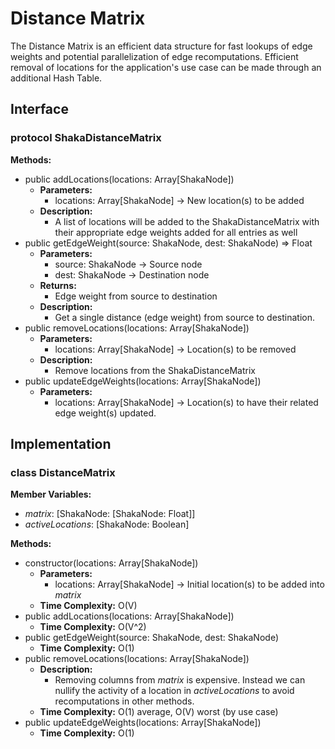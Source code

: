 # Distance Matrix
The Distance Matrix is an efficient data structure for fast lookups of edge weights and potential parallelization of edge recomputations. Efficient removal of locations for the application's use case can be made through an additional Hash Table.

## Interface

### protocol ShakaDistanceMatrix

**Methods:**
- public addLocations(locations: Array[ShakaNode])
  - **Parameters:**
    - locations: Array[ShakaNode] -> New location(s) to be added
  - **Description:**
    - A list of locations will be added to the ShakaDistanceMatrix with their appropriate edge weights added for all entries as well
- public getEdgeWeight(source: ShakaNode, dest: ShakaNode) => Float
  - **Parameters:**
    - source: ShakaNode -> Source node
    - dest: ShakaNode -> Destination node
  - **Returns:**
    - Edge weight from source to destination
  - **Description:**
    - Get a single distance (edge weight) from source to destination.
- public removeLocations(locations: Array[ShakaNode])
  - **Parameters:**
    - locations: Array[ShakaNode] -> Location(s) to be removed
  - **Description:**
    - Remove locations from the ShakaDistanceMatrix
- public updateEdgeWeights(locations: Array[ShakaNode])
  - **Parameters:**
    - locations: Array[ShakaNode] -> Location(s) to have their related edge weight(s) updated.


## Implementation

### class DistanceMatrix

**Member Variables:**
- *matrix*: [ShakaNode: [ShakaNode: Float]]
- *activeLocations*: [ShakaNode: Boolean]


**Methods:**
- constructor(locations: Array[ShakaNode])
  - **Parameters:**
    - locations: Array[ShakaNode] -> Initial location(s) to be added into *matrix*
  - **Time Complexity:** O(V)
- public addLocations(locations: Array[ShakaNode])
  - **Time Complexity:** O(V^2)
- public getEdgeWeight(source: ShakaNode, dest: ShakaNode)
  - **Time Complexity:** O(1)
- public removeLocations(locations: Array[ShakaNode])
  - **Description:**
    - Removing columns from *matrix* is expensive. Instead we can nullify the activity of a location in *activeLocations* to avoid recomputations in other methods.
  - **Time Complexity:** O(1) average, O(V) worst (by use case)
- public updateEdgeWeights(locations: Array[ShakaNode])
  - **Time Complexity:** O(1)
